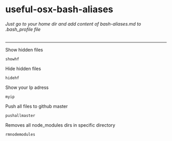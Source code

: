 # useful-osx-bash-aliases

###### Just go to your home dir and add content of bash-aliases.md to .bash_profile file

---

Show hidden files

```
showhf
```

Hide hidden files

```
hidehf
```

Show your Ip adress

```
myip
```

Push all files to github master

```
pushallmaster
```

Removes all node_modules dirs in specific directory

```
rmnodemodules
```
